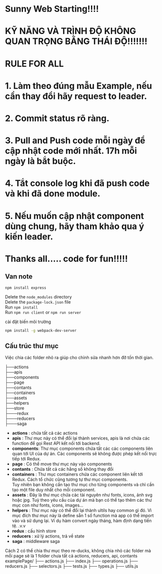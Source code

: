 # Sunny Web Starting!!!!
#
# KỸ NĂNG VÀ TRÌNH ĐỘ KHÔNG QUAN TRỌNG BẰNG THÁI ĐỘ!!!!!!!
#
#
# RULE FOR ALL
# 1. Làm theo đúng mẫu Example, nếu cần thay đổi hãy request to leader.
# 2. Commit status rõ ràng.
# 3. Pull and Push code mỗi ngày để cập nhật code mới nhất. 17h mỗi ngày là bắt buộc.
# 4. Tắt console log khi đã push code và khi đã done module.
# 5. Nếu muốn cập nhật component dùng chung, hãy tham khảo qua ý kiến leader.
#
#
# Thanks all..... code for fun!!!!!



## Van note

```sh
npm install express
```
Delete the `node_modules` directory<br>
Delete the `package-lock.json` file<br>
Run `npm install`<br>
Run `npm run client` or `npm run server`<br>

cài đặt biến môi trường
```sh
npm install -g webpack-dev-server
```

## Cấu trúc thư mục
Việc chia các folder nhỏ ra giúp cho chỉnh sửa nhanh hơn đỡ tốn thời gian.<br>

├──actions<br>
├──apis<br>
├──components<br>
├──page<br>
├──contants<br>
├──containers<br>
├──assets<br>
├──helpers<br>
├──store<br>
  ├───redux<br>
  ├───reducers<br>
  ├───saga<br>

- **actions** : chứa tất cả các actions
- **apis** : Thư mục này có thể đổi lại thành services, apis là nơi chứa các function để gọi Rest API kết nối tới backend.
- **components**: Thư mục components chứa tất các các components liên quan tới UI của dự án. Các components sẽ không được phép kết nối trực tiếp tới Redux.
- **page** : Có thể move thư mục này vào components
- **contants** : Chứa tất cả các hằng số không thay đổi
- **containers** : Thư mục containers chứa các component liên kết tới Redux. Cách tổ chức cũng tương tự thư mục components. <br>Tuy nhiên bạn không cần tạo thư mục cho từng components và chỉ cần tạo một file duy nhất cho mỗi component.
- **assets** : Đây là thư mục chứa các tài nguyên như fonts, icons, ảnh svg hoặc jpg. Tuỳ theo yêu cầu của dự án mà bạn có thể tạo thêm các thư mục con như fonts, icons, images…
- **helpers** : Thư mục này có thể đổi lại thành ultils hay common gì đó. Vì mục đích thư mục này là define sẵn 1 số function mà app có thể import vào và sử dụng lại. Ví dụ hàm convert ngày tháng, hàm định dạng tiền tệ. .v.v
- **redux** : cấu hình store
- **reducers** : xử lý actions, trả về state
- **saga** : middleware saga


Cách 2 có thể chia thư mục theo re-ducks, không chia nhỏ các folder mà mỗi page sẽ là 1 folder chưa tất cả actions, reducers, api, contants
examplePage/
├── actions.js
├── index.js
├── operations.js
├── reducers.js
├── selectors.js
├── tests.js
├── types.js
├── utils.js